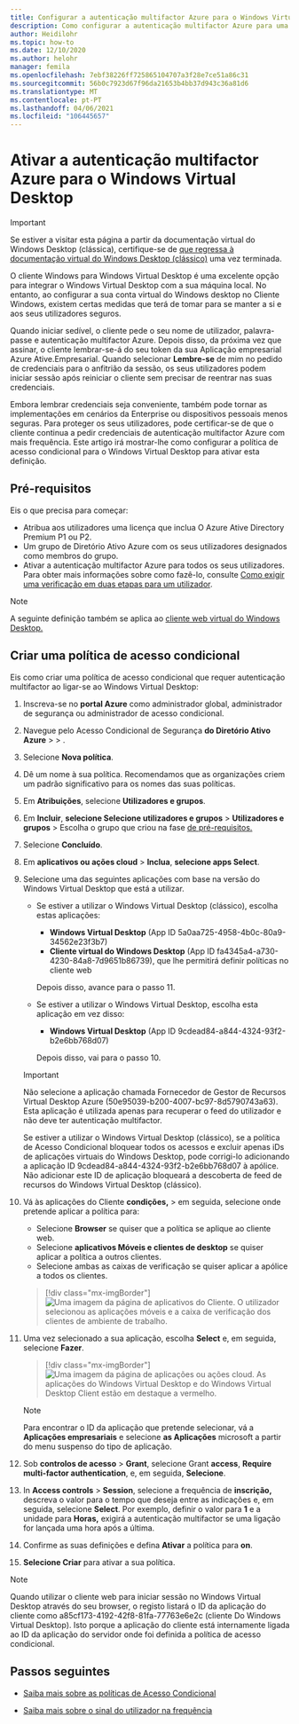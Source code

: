 ```yaml
---
title: Configurar a autenticação multifactor Azure para o Windows Virtual Desktop - Azure
description: Como configurar a autenticação multifactor Azure para uma maior segurança no Windows Virtual Desktop.
author: Heidilohr
ms.topic: how-to
ms.date: 12/10/2020
ms.author: helohr
manager: femila
ms.openlocfilehash: 7ebf38226ff725865104707a3f28e7ce51a86c31
ms.sourcegitcommit: 56b0c7923d67f96da21653b4bb37d943c36a81d6
ms.translationtype: MT
ms.contentlocale: pt-PT
ms.lasthandoff: 04/06/2021
ms.locfileid: "106445657"
---
```

# <a name="enable-azure-multifactor-authentication-for-windows-virtual-desktop"></a>Ativar a autenticação multifactor Azure para o Windows Virtual Desktop

>[!IMPORTANT]
> Se estiver a visitar esta página a partir da documentação virtual do Windows Desktop (clássica), certifique-se de [que regressa à documentação virtual do Windows Desktop (clássico)](./virtual-desktop-fall-2019/tenant-setup-azure-active-directory.md) uma vez terminada.

O cliente Windows para Windows Virtual Desktop é uma excelente opção para integrar o Windows Virtual Desktop com a sua máquina local. No entanto, ao configurar a sua conta virtual do Windows desktop no Cliente Windows, existem certas medidas que terá de tomar para se manter a si e aos seus utilizadores seguros.

Quando iniciar sedível, o cliente pede o seu nome de utilizador, palavra-passe e autenticação multifactor Azure. Depois disso, da próxima vez que assinar, o cliente lembrar-se-á do seu token da sua Aplicação empresarial Azure Ative.Empresarial. Quando selecionar **Lembre-se** de mim no pedido de credenciais para o anfitrião da sessão, os seus utilizadores podem iniciar sessão após reiniciar o cliente sem precisar de reentrar nas suas credenciais.

Embora lembrar credenciais seja conveniente, também pode tornar as implementações em cenários da Enterprise ou dispositivos pessoais menos seguras. Para proteger os seus utilizadores, pode certificar-se de que o cliente continua a pedir credenciais de autenticação multifactor Azure com mais frequência. Este artigo irá mostrar-lhe como configurar a política de acesso condicional para o Windows Virtual Desktop para ativar esta definição.

## <a name="prerequisites"></a>Pré-requisitos

Eis o que precisa para começar:

- Atribua aos utilizadores uma licença que inclua O Azure Ative Directory Premium P1 ou P2.
- Um grupo de Diretório Ativo Azure com os seus utilizadores designados como membros do grupo.
- Ativar a autenticação multifactor Azure para todos os seus utilizadores. Para obter mais informações sobre como fazê-lo, consulte [Como exigir uma verificação em duas etapas para um utilizador](../active-directory/authentication/howto-mfa-userstates.md#view-the-status-for-a-user).

> [!NOTE]
> A seguinte definição também se aplica ao [cliente web virtual do Windows Desktop.](https://rdweb.wvd.microsoft.com/arm/webclient/index.html)

## <a name="create-a-conditional-access-policy"></a>Criar uma política de acesso condicional

Eis como criar uma política de acesso condicional que requer autenticação multifactor ao ligar-se ao Windows Virtual Desktop:

1. Inscreva-se no **portal Azure** como administrador global, administrador de segurança ou administrador de acesso condicional.
2. Navegue pelo Acesso Condicional de Segurança **do Diretório Ativo Azure**  >    >  .
3. Selecione **Nova política**.
4. Dê um nome à sua política. Recomendamos que as organizações criem um padrão significativo para os nomes das suas políticas.
5. Em **Atribuições**, selecione **Utilizadores e grupos**.
6. Em **Incluir**, **selecione Selecione utilizadores e grupos**  >  **Utilizadores e grupos** > Escolha o grupo que criou na fase [de pré-requisitos.](#prerequisites)
7. Selecione **Concluído**.
8. Em **aplicativos ou ações cloud**  >  **Inclua**, **selecione apps Select**.
9. Selecione uma das seguintes aplicações com base na versão do Windows Virtual Desktop que está a utilizar.
   
   - Se estiver a utilizar o Windows Virtual Desktop (clássico), escolha estas aplicações:
       
       - **Windows Virtual Desktop** (App ID 5a0aa725-4958-4b0c-80a9-34562e23f3b7)
       - **Cliente virtual do Windows Desktop** (App ID fa4345a4-a730-4230-84a8-7d9651b86739), que lhe permitirá definir políticas no cliente web
       
        Depois disso, avance para o passo 11.

   - Se estiver a utilizar o Windows Virtual Desktop, escolha esta aplicação em vez disso:
       
       -  **Windows Virtual Desktop** (App ID 9cdead84-a844-4324-93f2-b2e6bb768d07)
       
        Depois disso, vai para o passo 10.

   >[!IMPORTANT]
   > Não selecione a aplicação chamada Fornecedor de Gestor de Recursos Virtual Desktop Azure (50e95039-b200-4007-bc97-8d5790743a63). Esta aplicação é utilizada apenas para recuperar o feed do utilizador e não deve ter autenticação multifactor.
   > 
   > Se estiver a utilizar o Windows Virtual Desktop (clássico), se a política de Acesso Condicional bloquear todos os acessos e excluir apenas iDs de aplicações virtuais do Windows Desktop, pode corrigi-lo adicionando a aplicação ID 9cdead84-a844-4324-93f2-b2e6bb768d07 à apólice. Não adicionar este ID de aplicação bloqueará a descoberta de feed de recursos do Windows Virtual Desktop (clássico).

10. Vá às aplicações do Cliente **condições,**  >  em seguida, selecione onde pretende aplicar a política para:
    
    - Selecione **Browser** se quiser que a política se aplique ao cliente web.
    - Selecione **aplicativos Móveis e clientes de desktop** se quiser aplicar a política a outros clientes.
    - Selecione ambas as caixas de verificação se quiser aplicar a apólice a todos os clientes.
   
    > [!div class="mx-imgBorder"]
    > ![Uma imagem da página de aplicativos do Cliente. O utilizador selecionou as aplicações móveis e a caixa de verificação dos clientes de ambiente de trabalho.](media/select-apply.png)

11. Uma vez selecionado a sua aplicação, escolha **Select** e, em seguida, selecione **Fazer**.

    > [!div class="mx-imgBorder"]
    > ![Uma imagem da página de aplicações ou ações cloud. As aplicações do Windows Virtual Desktop e do Windows Virtual Desktop Client estão em destaque a vermelho.](media/cloud-apps-enterprise.png)

    >[!NOTE]
    >Para encontrar o ID da aplicação que pretende selecionar, vá a **Aplicações empresariais** e selecione **as Aplicações** microsoft a partir do menu suspenso do tipo de aplicação.

12. Sob **controlos de acesso**  >  **Grant**, selecione Grant **access**, **Require multi-factor authentication**, e, em seguida, **Selecione**.
13. In **Access controls**  >  **Session**, selecione a frequência de **inscrição,** descreva o valor para o tempo que deseja entre as indicações e, em seguida, selecione **Select**. Por exemplo, definir o valor para **1** e a unidade para **Horas,** exigirá a autenticação multifactor se uma ligação for lançada uma hora após a última.
14. Confirme as suas definições e defina **Ativar** a política para **on**.
15. **Selecione Criar** para ativar a sua política.

>[!NOTE]
>Quando utilizar o cliente web para iniciar sessão no Windows Virtual Desktop através do seu browser, o registo listará o ID da aplicação do cliente como a85cf173-4192-42f8-81fa-77763e6e2c (cliente Do Windows Virtual Desktop). Isto porque a aplicação do cliente está internamente ligada ao ID da aplicação do servidor onde foi definida a política de acesso condicional. 

## <a name="next-steps"></a>Passos seguintes

- [Saiba mais sobre as políticas de Acesso Condicional](../active-directory/conditional-access/concept-conditional-access-policies.md)

- [Saiba mais sobre o sinal do utilizador na frequência](../active-directory/conditional-access/howto-conditional-access-session-lifetime.md#user-sign-in-frequency)

